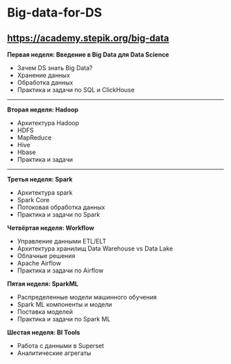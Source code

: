 # Big-data-for-DS

https://academy.stepik.org/big-data
---

**Первая неделя: Введение в Big Data для Data Science**
- Зачем DS знать Big Data?
- Хранение данных
- Обработка данных
- Практика и задачи по SQL и ClickHouse
---

**Вторая неделя: Hadoop**
- Архитектура Hadoop
- HDFS
- MapReduce
- Hive
- Hbase
- Практика и задачи
---

**Третья неделя: Spark**
- Архитектура spark
- Spark Core
- Потоковая обработка данных
- Практика и задачи по Spark


**Четвёртая неделя: Workflow**
- Управление данными ETL/ELT
- Архитектура хранилищ Data Warehouse vs Data Lake
- Облачные решения
- Apache Airflow
- Практика и задачи по Airflow


**Пятая неделя: SparkML**
- Распределенные модели машинного обучения
- Spark ML компоненты и модели
- Поставка моделей
- Практика и задачи по Spark ML


**Шестая неделя: BI Tools**
- Работа с данными в Superset
- Аналитические агрегаты

